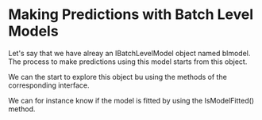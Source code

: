 # Making Predictions with Batch Level Models

Let's say that we have alreay an IBatchLevelModel object named blmodel. The process to make predictions using this model starts from this object.

We can the start to explore this object bu using the methods of the corresponding interface.

We can for instance know if the model is fitted by using the IsModelFitted() method.